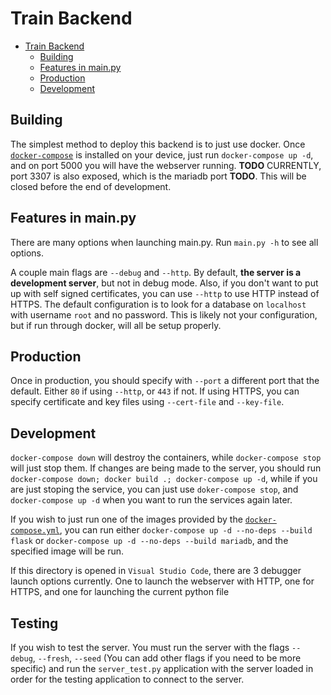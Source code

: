 # Train Backend

- [Train Backend](#train-backend)
  - [Building](#building)
  - [Features in main.py](#features-in-mainpy)
  - [Production](#production)
  - [Development](#development)

## Building

The simplest method to deploy this backend is to just use docker. Once [`docker-compose`](https://docs.docker.com/compose/install/) is installed on your device, just run `docker-compose up -d`, and on port 5000 you will have the webserver running. **TODO** CURRENTLY, port 3307 is also exposed, which is the mariadb port **TODO**. This will be closed before the end of development.

## Features in main.py

There are many options when launching main.py. Run `main.py -h` to see all options.

A couple main flags are `--debug` and `--http`. By default, **the server is a development server**, but not in debug mode. Also, if you don't want to put up with self signed certificates, you can use `--http` to use HTTP instead of HTTPS. The default configuration is to look for a database on `localhost` with username `root` and no password. This is likely not your configuration, but if run through docker, will all be setup properly.

## Production

Once in production, you should specify with `--port` a different port that the default. Either `80` if using `--http`, or `443` if not. If using HTTPS, you can specify certificate and key files using `--cert-file` and `--key-file`.

## Development

`docker-compose down` will destroy the containers, while `docker-compose stop` will just stop them. If changes are being made to the server, you should run `docker-compose down; docker build .; docker-compose up -d`, while if you are just stoping the service, you can just use `doker-compose stop`, and `docker-compose up -d` when you want to run the services again later.

If you wish to just run one of the images provided by the [`docker-compose.yml`](/docker-compose.yml), you can run either `docker-compose up -d --no-deps --build flask` or `docker-compose up -d --no-deps --build mariadb`, and the specified image will be run.

If this directory is opened in `Visual Studio Code`, there are 3 debugger launch options currently. One to launch the webserver with HTTP, one for HTTPS, and one for launching the current python file

## Testing

If you wish to test the server. You must run the server with the flags `--debug`, `--fresh`, `--seed` (You can add other flags if you need to be more specific) and run the `server_test.py` application with the server loaded in order for the testing application to connect to the server.
